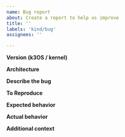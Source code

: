 ```yaml
---
name: Bug report
about: Create a report to help us improve
title: ''
labels: 'kind/bug'
assignees: ''

---
```


<!-- Thanks for helping us to improve k3OS! We welcome all bug reports. Please fill out each area of the template so we can better help you.  ***You can delete this message portion of the bug report.*** -->

**Version (k3OS / kernel)**
<!-- Provide output from `k3os --version` OR `sh -c '. /etc/os-release;echo $VERSION_ID'` -->
<!-- Provide output from `uname --kernel-release --kernel-version` -->

**Architecture**
<!-- Provide output `uname --machine ` -->

**Describe the bug**
<!-- A clear and concise description of what the bug is. -->

**To Reproduce**
<!-- Steps to reproduce the behavior: -->

**Expected behavior**
<!-- A clear and concise description of what you expected to happen. -->

**Actual behavior**
<!-- A clear and concise description of what actually happened. -->

**Additional context**
<!-- Add any other context about the problem here, such as relevant hardware or virtualization detail -->
